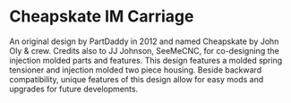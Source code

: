 Cheapskate IM Carriage
======================

An original design by PartDaddy in 2012 and named Cheapskate by John Oly & crew. Credits also to JJ Johnson, SeeMeCNC, for co-designing the injection molded parts and features.  This design features a molded spring tensioner and injection molded two piece housing.  Beside backward compatibility, unique features of this design allow for easy mods and upgrades for future developments.